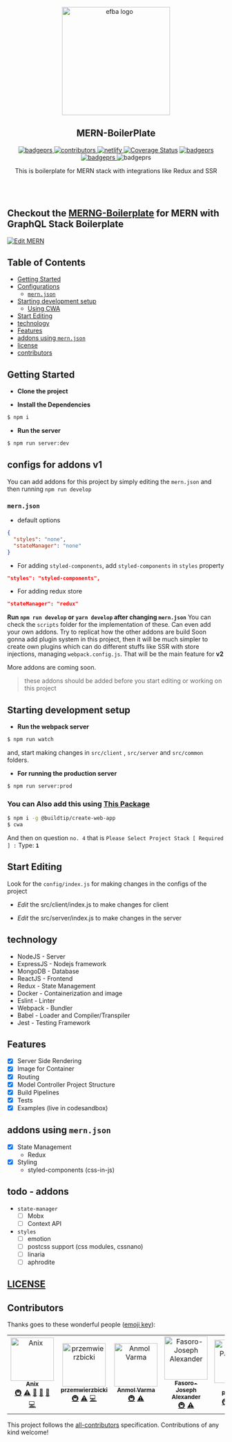 <p align="center">

  
<img alt="efba logo" src="https://imgur.com/yr0sfsR.png" width="250px" />

</p>
<h2 align="center">MERN-BoilerPlate</h2>

<p align="center">

 <a href="https://travis-ci.org/anikethsaha/MERN-Boilerplate/branches">
    <img alt="badgeprs" src="https://travis-ci.org/anikethsaha/MERN.svg?branch=master" />
  </a>
   <a href="#contributors">
    <img alt="contributors" src="https://img.shields.io/badge/all_contributors-7-orange.svg?style=flat-square" />
  </a>
<a href="https://app.netlify.com/sites/mern/deploys">
  <img alt="netlify" src="https://api.netlify.com/api/v1/badges/7d38e333-4856-4eed-99b4-a6635594a281/deploy-status" />
 </a>
<a href='https://coveralls.io/github/anikethsaha/MERN-Boilerplate?branch=master'><img src='https://coveralls.io/repos/github/anikethsaha/MERN-Boilerplate/badge.svg?branch=master' alt='Coverage Status' /></a>

  <a href="https://dependabot.com/">
    <img alt="badgeprs" src="https://badgen.net/badge/Dependabot/enabled/green?icon=dependabot" />
  </a>
  <a href="https://opensource.org/licenses/MIT">
    <img alt="badgeprs" src="https://img.shields.io/badge/License-MIT-yellow.svg" />
  </a>
  <img alt="badgeprs" src="https://img.shields.io/badge/PRs-Welcome-green.svg" />
</p>

<p align="center">
  This is boilerplate for MERN stack with integrations like Redux and SSR
</p>
<br><br>

 ## Checkout the  [MERNG-Boilerplate](https://github.com/anikethsaha/MERNG-BoilerPlate) for MERN with GraphQL Stack Boilerplate


[![Edit MERN](https://codesandbox.io/static/img/play-codesandbox.svg)](https://codesandbox.io/s/mern-gq5eb?fontsize=14)

## Table of Contents

-   [Getting Started](#getting-started)
-   [Configurations](#configs-for-addons-v1)
    -   [`mern.json`](#mernjson)
-   [Starting development setup](#starting-development-setup)
    -   [Using CWA](#you-can-also-add-this-using-this-package)
-   [Start Editing](#start-editing)
-   [technology](#technology)
-   [Features](#features)
-   [addons using `mern.json`](#addons-using-mernjson)
-   [license](#license)
-   [contributors](#contributors)



## Getting Started
- **Clone the project**

- **Install the Dependencies**
```bash
$ npm i
```

- **Run the server**
```bash
$ npm run server:dev
```

## configs for addons v1
You can add addons for this project by simply editing the `mern.json` and then running `npm run develop`

### `mern.json`
- default options

```json
{
  "styles": "none", 
  "stateManager": "none"
}
```

- For adding `styled-components`, add `styled-components` in `styles` property

```json
"styles": "styled-components", 
```

- For adding redux store

```json
"stateManager": "redux"
```

**Run `npm run develop` or `yarn develop` after changing `mern.json`** 
You can check the `scripts` folder for the implementation of these. Can even add your own addons. 
Try to replicat how the other addons are build
Soon gonna add plugin system in this project, then it will be much simpler to create own plugins which can do different stuffs like SSR with store injections, managing `webpack.config.js`.
That will be the main feature for **v2**

More addons are coming soon.

> these addons should be added before you start editing or working on this project

## Starting development setup

- **Run the webpack server**
```bash
$ npm run watch
``` 
and, start making changes in `src/client` , `src/server` and `src/common` folders.

- **For running the production server**
```bash
$ npm run server:prod
```

### You can Also add this using [This Package](https://www.npmjs.com/package/@buildtip/create-web-app)
```bash
$ npm i -g @buildtip/create-web-app
$ cwa

```
And then on question `no. 4` that is `Please Select Project Stack [ Required ] :` Type: **`1`**




## Start Editing 

Look for the `config/index.js` for making changes in the configs of the project

- *Edit* the src/client/index.js to make changes for client

- *Edit* the src/server/index.js to make changes in the server



## technology
- NodeJS - Server
- ExpressJS - Nodejs framework
- MongoDB - Database
- ReactJS - Frontend
- Redux - State Management
- Docker - Containerization and image
- Eslint - Linter
- Webpack - Bundler
- Babel - Loader and Compiler/Transpiler
- Jest - Testing Framework


## Features
- [x] Server Side Rendering
- [x] Image for Container
- [x] Routing
- [x] Model Controller Project Structure
- [X] Build Pipelines
- [X] Tests
- [X] Examples (live in codesandbox)

## addons using `mern.json`
- [x] State Management
  - Redux
- [X] Styling 
  - styled-components (css-in-js) 


## todo - addons
- `state-manager`
  - [ ] Mobx
  - [ ] Context API
- `styles`
  - [ ] emotion
  - [ ] postcss support (css modules, cssnano)
  - [ ] linaria
  - [ ] aphrodite
  
## [LICENSE](https://github.com/anikethsaha/MERN-Boilerplate/blob/master/LICENSE)


## Contributors

Thanks goes to these wonderful people ([emoji key](https://allcontributors.org/docs/en/emoji-key)):

<!-- ALL-CONTRIBUTORS-LIST:START - Do not remove or modify this section -->
<!-- prettier-ignore -->
<table>
  <tr>
    <td align="center"><a href="http://anikethsaha.github.io"><img src="https://avatars1.githubusercontent.com/u/26347874?v=4" width="100px;" alt="Anix"/><br /><sub><b>Anix</b></sub></a><br /><a href="#infra-anikethsaha" title="Infrastructure (Hosting, Build-Tools, etc)">🚇</a> <a href="https://github.com/anikethsaha/MERN/commits?author=anikethsaha" title="Tests">⚠️</a> <a href="#ideas-anikethsaha" title="Ideas, Planning, & Feedback">🤔</a> <a href="#maintenance-anikethsaha" title="Maintenance">🚧</a> <a href="#design-anikethsaha" title="Design">🎨</a> <a href="https://github.com/anikethsaha/MERN/commits?author=anikethsaha" title="Code">💻</a></td>
    <td align="center"><a href="https://github.com/przemwierzbicki"><img src="https://avatars2.githubusercontent.com/u/47298942?v=4" width="100px;" alt="przemwierzbicki"/><br /><sub><b>przemwierzbicki</b></sub></a><br /><a href="#infra-przemwierzbicki" title="Infrastructure (Hosting, Build-Tools, etc)">🚇</a> <a href="https://github.com/anikethsaha/MERN/commits?author=przemwierzbicki" title="Tests">⚠️</a> <a href="https://github.com/anikethsaha/MERN/commits?author=przemwierzbicki" title="Code">💻</a></td>
    <td align="center"><a href="https://github.com/anmol5varma"><img src="https://avatars2.githubusercontent.com/u/11690393?v=4" width="100px;" alt="Anmol Varma"/><br /><sub><b>Anmol Varma</b></sub></a><br /><a href="#infra-anmol5varma" title="Infrastructure (Hosting, Build-Tools, etc)">🚇</a> <a href="https://github.com/anikethsaha/MERN/commits?author=anmol5varma" title="Tests">⚠️</a></td>
    <td align="center"><a href="https://github.com/lexcorp16"><img src="https://avatars2.githubusercontent.com/u/14166260?v=4" width="100px;" alt="Fasoro-Joseph Alexander"/><br /><sub><b>Fasoro-Joseph Alexander</b></sub></a><br /><a href="#infra-lexcorp16" title="Infrastructure (Hosting, Build-Tools, etc)">🚇</a> <a href="https://github.com/anikethsaha/MERN/commits?author=lexcorp16" title="Tests">⚠️</a></td>
    <td align="center"><a href="https://in.linkedin.com/in/ypahalajani"><img src="https://avatars3.githubusercontent.com/u/14838485?v=4" width="100px;" alt="Yash Pahalajani"/><br /><sub><b>Yash Pahalajani</b></sub></a><br /><a href="#infra-ypahalajani" title="Infrastructure (Hosting, Build-Tools, etc)">🚇</a> <a href="https://github.com/anikethsaha/MERN/commits?author=ypahalajani" title="Code">💻</a> <a href="https://github.com/anikethsaha/MERN/commits?author=ypahalajani" title="Documentation">📖</a> <a href="https://github.com/anikethsaha/MERN/issues?q=author%3Aypahalajani" title="Bug reports">🐛</a></td>
    <td align="center"><a href="https://github.com/gtdeng"><img src="https://avatars0.githubusercontent.com/u/10056474?v=4" width="100px;" alt="GT Deng"/><br /><sub><b>GT Deng</b></sub></a><br /><a href="#infra-gtdeng" title="Infrastructure (Hosting, Build-Tools, etc)">🚇</a></td>
    <td align="center"><a href="https://github.com/wincentrtz"><img src="https://avatars2.githubusercontent.com/u/33319957?v=4" width="100px;" alt="wincentrtz"/><br /><sub><b>wincentrtz</b></sub></a><br /><a href="https://github.com/anikethsaha/MERN/commits?author=wincentrtz" title="Code">💻</a></td>
  </tr>
</table>

<!-- ALL-CONTRIBUTORS-LIST:END -->

This project follows the [all-contributors](https://github.com/all-contributors/all-contributors) specification. Contributions of any kind welcome!
